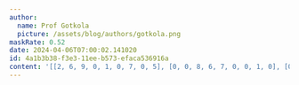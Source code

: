 ```yaml
---
author:
  name: Prof Gotkola
  picture: /assets/blog/authors/gotkola.png
maskRate: 0.52
date: 2024-04-06T07:00:02.141020
id: 4a1b3b38-f3e3-11ee-b573-efaca536916a
content: '[[2, 6, 9, 0, 1, 0, 7, 0, 5], [0, 0, 8, 6, 7, 0, 0, 1, 0], [0, 0, 0, 0, 0, 2, 9, 6, 0], [9, 4, 0, 0, 8, 0, 1, 0, 6], [0, 0, 0, 0, 3, 6, 0, 9, 0], [6, 0, 3, 0, 4, 0, 0, 0, 0], [0, 1, 6, 0, 2, 0, 0, 5, 9], [8, 3, 2, 0, 0, 0, 6, 4, 0], [5, 9, 0, 0, 0, 8, 2, 7, 0]]'
---
```

